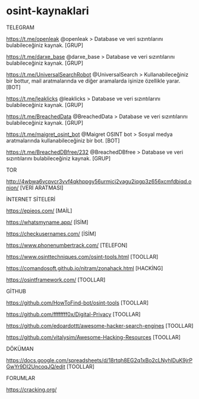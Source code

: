 # osint-kaynaklari

TELEGRAM 

https://t.me/openleak @openleak  > Database ve veri sızıntılarını bulabileceğiniz kaynak. [GRUP]

https://t.me/darxe_base @darxe_base > Database ve veri sızıntılarını bulabileceğiniz kaynak. [GRUP]

https://t.me/UniversalSearchRobot @UniversalSearch > Kullanabileceğiniz bir bottur, mail aratmalarında ve diğer aramalarda işinize özellikle yarar. [BOT]

https://t.me/leaklicks @leaklicks > Database ve veri sızıntılarını bulabileceğiniz kaynak. [GRUP]

https://t.me/BreachedData @BreachedData > Database ve veri sızıntılarını bulabileceğiniz kaynak. [GRUP]

https://t.me/maigret_osint_bot @Maigret OSINT bot > Sosyal medya aratmalarında kullanabileceğiniz bir bot. [BOT]

https://t.me/BreachedDBfree/232 @BreachedDBfree > Database ve veri sızıntılarını bulabileceğiniz kaynak. [GRUP]

TOR

http://4wbwa6vcpvcr3vvf4qkhppgy56urmjcj2vagu2iqgp3z656xcmfdbiqd.onion/ [VERİ ARATMASI]

İNTERNET SİTELERİ 

https://epieos.com/ [MAİL]

https://whatsmyname.app/ [İSİM]

https://checkusernames.com/ [İSİM]

https://www.phonenumbertrack.com/ [TELEFON]

https://www.osinttechniques.com/osint-tools.html [TOOLLAR]

https://comandosoft.github.io/nitram/zonahack.html [HACKİNG]

https://osintframework.com/ [TOOLLAR]

GİTHUB

https://github.com/HowToFind-bot/osint-tools [TOOLLAR]

https://github.com/ffffffff0x/Digital-Privacy [TOOLLAR]

https://github.com/edoardottt/awesome-hacker-search-engines [TOOLLAR]

https://github.com/vitalysim/Awesome-Hacking-Resources [TOOLLAR]

DÖKÜMAN

https://docs.google.com/spreadsheets/d/18rtqh8EG2q1xBo2cLNyhIDuK9jrPGwYr9DI2UncoqJQ/edit [TOOLLAR]

FORUMLAR

https://cracking.org/ 
